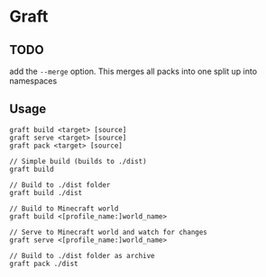 # Graft

## TODO
add the `--merge` option. This merges all packs into one split up into namespaces

## Usage
```
graft build <target> [source]
graft serve <target> [source]
graft pack <target> [source]

// Simple build (builds to ./dist)
graft build

// Build to ./dist folder
graft build ./dist

// Build to Minecraft world
graft build <[profile_name:]world_name>

// Serve to Minecraft world and watch for changes
graft serve <[profile_name:]world_name>

// Build to ./dist folder as archive
graft pack ./dist
```

